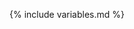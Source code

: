 {% include variables.md %}

<!-- Kaa services -->
<!-- TODO: this is a good place to implement templating for the service versions in a release (instead of "current") -->
[EPR]: {{docs_url}}EPR
[EPR REST API]: {{docs_url}}EPR/docs/current/REST-API/

[EPMX]: {{docs_url}}EPMX

[CM]: {{docs_url}}CM
[CM REST API]: {{docs_url}}CM/docs/current/REST-API/

[KPC]: {{docs_url}}KPC

[EPL]: {{docs_url}}EPL

[DCX]: {{docs_url}}DCX

[EPTS]: {{docs_url}}EPTS
[EPTS REST API]: {{docs_url}}EPTS/docs/current/REST-API/

[KDCA]: {{docs_url}}KDCA

[MDCA]: {{docs_url}}MDCA

[CMX]: {{docs_url}}CMX

[ECR]: {{docs_url}}ECR
[ECR REST API]: {{docs_url}}ECR/docs/current/REST-API/

[CEX]: {{docs_url}}CEX

[RCI]: {{docs_url}}RCI
[RCI REST API]: {{docs_url}}RCI/docs/current/REST-API/

[OTAO]: {{docs_url}}OTAO
[OTAO REST API]: {{docs_url}}OTAO/docs/current/REST-API/

[WD]: {{docs_url}}WD

[SCR]: {{docs_url}}SCR

[TSX]: {{docs_url}}TSX


<!-- Kaa RFCs -->
[RFCs]: {{rfc_url}}#kaa-rfcs
[1/KP]: {{rfc_url}}0001/README.md
[2/DCP]: {{rfc_url}}0002/README.md
[3/ISM]: {{rfc_url}}0003/README.md
[4/ESP]: {{rfc_url}}0004/README.md
[6/CDTP]: {{rfc_url}}0006/README.md
[7/CMP]: {{rfc_url}}0007/README.md
[8/KPSR]: {{rfc_url}}0008/README.md
[9/ELCE]: {{rfc_url}}0009/README.md
[10/EPMP]: {{rfc_url}}0010/README.md
[11/CEP]: {{rfc_url}}0011/README.md
[12/CIP]: {{rfc_url}}0012/README.md
[13/DSTP]: {{rfc_url}}0013/README.md
[14/TSTP]: {{rfc_url}}0014/README.md
[15/EME]: {{rfc_url}}0015/README.md
[16/ECAP]: {{rfc_url}}0016/README.md
[18/EFE]: {{rfc_url}}0018/README.md

<!-- Kaa terminology -->
[architecture overview]: {{root_url}}Architecture-overview
[kaa concepts]: {{root_url}}Kaa-concepts
[endpoint]: {{root_url}}Kaa-concepts/#endpoints
[endpoint-id]: {{root_url}}Kaa-concepts/#endpoint-id
[endpoint-token]: {{root_url}}Kaa-concepts/#endpoint-token
[client]: {{root_url}}Kaa-concepts/#kaa-client
[application]: {{root_url}}Kaa-concepts/#applications-and-application-versions
[service]: {{root_url}}Kaa-concepts/#kaa-services
[solution]: {{root_url}}Kaa-concepts/#solution-cluster
[blueprint]: {{root_url}}Kaa-concepts/#blueprint
[extension]: {{root_url}}Kaa-concepts/#extension-services

<!-- Features -->
[kaa features]: {{root_url}}Features 
[identity]: {{root_url}}Features/Device-management
[communication]: {{root_url}}Features/Communication
[1/KP over MQTT topic structure]: {{root_url}}Features/Communication#mqtt-topic-structure-for-the-kaa-protocol-v1
[data collection]: {{root_url}}Features/Data-collection
[configuration]: {{root_url}}Features/Configuration-management
[commands]: {{root_url}}Features/Command-invocation
[ota]: {{root_url}}Features/Software-updates

<!-- Tutorials -->
[how to connect device]: {{root_url}}Tutorials/connect-device-to-iot-platform
[data collection tutorial]: {{root_url}}Tutorials/iot-data-collection
[custom web dashboard]: {{root_url}}Tutorials/build-iot-dashboard
[custom microservice integration]: {{root_url}}Tutorials/custom-microservice

<!-- 3-rd party components -->
[docker]: https://www.docker.com/
[k8s]: https://kubernetes.io/
[helm]: https://helm.sh/
[prometheus]: https://prometheus.io/
[nginx]: https://www.nginx.com/
[fluentd]: https://www.fluentd.org/
[grafana]: https://grafana.com/
[nats]: https://www.nats.io/
[keycloak]: https://www.keycloak.org/

<!-- Technologies -->
[mqtt]: http://mqtt.org/
[coap]: http://coap.technology/
[json]: https://www.json.org/
[avro]: https://avro.apache.org/

<!-- General -->
[digital twin]: https://en.wikipedia.org/wiki/Digital_twin
[over-the-air]: https://en.wikipedia.org/wiki/Over-the-air_programming
[access token]: https://www.oauth.com/oauth2-servers/access-tokens/
[openid]: https://openid.net/connect/

